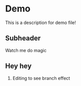 # Demo

This is a description for demo file!

## Subheader

Watch me do magic

## Hey hey

1. Editing to see branch effect